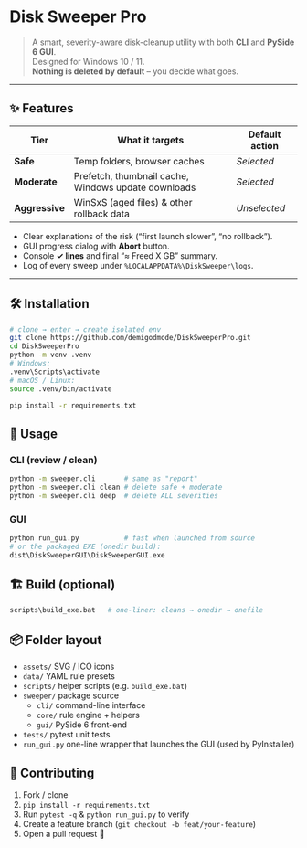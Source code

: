 # Disk Sweeper Pro

> A smart, severity-aware disk-cleanup utility with both **CLI** and **PySide 6 GUI**.  
> Designed for Windows 10 / 11.  
> **Nothing is deleted by default** – you decide what goes.

---

## ✨ Features

| Tier      | What it targets                                | Default action |
|-----------|-----------------------------------------------|----------------|
| **Safe**  | Temp folders, browser caches                  | *Selected*     |
| **Moderate** | Prefetch, thumbnail cache, Windows update downloads | *Selected*     |
| **Aggressive** | WinSxS (aged files) & other rollback data | *Unselected*   |

* Clear explanations of the risk (“first launch slower”, “no rollback”).
* GUI progress dialog with **Abort** button.
* Console **✓ lines** and final “≈ Freed X GB” summary.
* Log of every sweep under `%LOCALAPPDATA%\DiskSweeper\logs`.

---

## 🛠 Installation

```bash
# clone → enter → create isolated env
git clone https://github.com/demigodmode/DiskSweeperPro.git
cd DiskSweeperPro
python -m venv .venv
# Windows:
.venv\Scripts\activate
# macOS / Linux:
source .venv/bin/activate

pip install -r requirements.txt
```

## 🚀 Usage

### CLI (review / clean)

```bash
python -m sweeper.cli       # same as "report"
python -m sweeper.cli clean # delete safe + moderate
python -m sweeper.cli deep  # delete ALL severities
```

### GUI

```bash
python run_gui.py           # fast when launched from source
# or the packaged EXE (onedir build):
dist\DiskSweeperGUI\DiskSweeperGUI.exe
```

## 🏗 Build (optional)

```bash
scripts\build_exe.bat   # one-liner: cleans → onedir → onefile
```

## 📦 Folder layout

- `assets/`   SVG / ICO icons
- `data/`     YAML rule presets
- `scripts/`  helper scripts (e.g. `build_exe.bat`)
- `sweeper/`  package source
  - `cli/`     command-line interface
  - `core/`    rule engine + helpers
  - `gui/`     PySide 6 front-end
- `tests/`    pytest unit tests
- `run_gui.py` one-line wrapper that launches the GUI (used by PyInstaller)

## 🤝 Contributing

1. Fork / clone
2. `pip install -r requirements.txt`
3. Run `pytest -q` & `python run_gui.py` to verify
4. Create a feature branch (`git checkout -b feat/your-feature`)
5. Open a pull request 🎉

